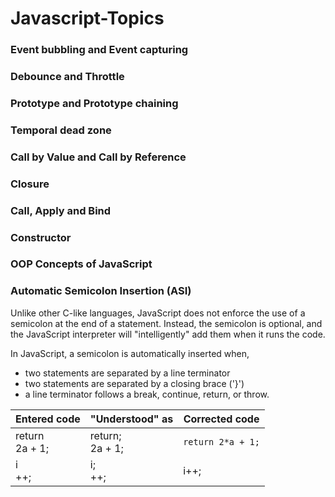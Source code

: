 # Javascript-Topics

### Event bubbling and Event capturing

### Debounce and Throttle

### Prototype and Prototype chaining

### Temporal dead zone

### Call by Value and Call by Reference

### Closure

### Call, Apply and Bind

### Constructor

### OOP Concepts of JavaScript

### Automatic Semicolon Insertion (ASI)

Unlike other C-like languages, JavaScript does not enforce the use of a semicolon at the end of a statement. Instead, the semicolon is optional, and the JavaScript interpreter will "intelligently" add them when it runs the code.

In JavaScript, a semicolon is automatically inserted when,
- two statements are separated by a line terminator
- two statements are separated by a closing brace ('}')
- a line terminator follows a break, continue, return, or throw.

| Entered code | "Understood" as | Corrected code | 
|--|--|--|
| return <br/> 2a + 1;|return; <br/> 2a + 1; | `return 2*a + 1;` |
| i<br/>++; | i;<br/>++; | i++; |
